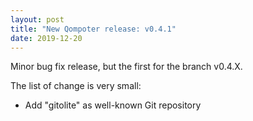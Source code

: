 ```yaml
---
layout: post
title: "New Qompoter release: v0.4.1"
date: 2019-12-20
---
```

Minor bug fix release, but the first for the branch v0.4.X.

The list of change is very small:

* Add "gitolite" as well-known Git repository
